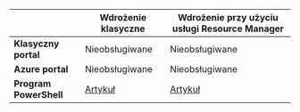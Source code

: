 |  | **Wdrożenie klasyczne** | **Wdrożenie przy użyciu usługi Resource Manager** |
| --- | --- | --- |
| **Klasyczny portal** |Nieobsługiwane |Nieobsługiwane |
| **Azure portal** |Nieobsługiwane |Nieobsługiwane |
| **Program PowerShell** |[Artykuł](../articles/expressroute/expressroute-howto-coexist-classic.md) |[Artykuł](../articles/expressroute/expressroute-howto-coexist-resource-manager.md) |



<!--HONumber=Nov16_HO2-->



